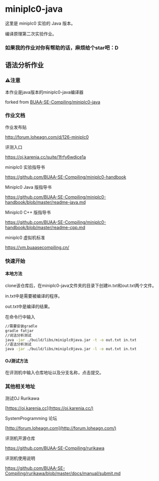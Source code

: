 # miniplc0-java

这里是 miniplc0 实验的 Java 版本。

编译原理第二次实验作业。

### 如果我的作业对你有帮助的话，麻烦给个star吧：D

## 语法分析作业

### ⚠️注意

本作业是java版本的miniplc0-java编译器

forked from [BUAA-SE-Compiling/miniplc0-java](https://github.com/BUAA-SE-Compiling/miniplc0-java)

### 作业文档

作业发布贴

http://forum.loheagn.com/d/126-miniplc0

评测入口

https://oj.karenia.cc/suite/1frfy6wdjce1a

miniplc0 实验指导书

https://github.com/BUAA-SE-Compiling/miniplc0-handbook

Miniplc0 Java 版指导书

https://github.com/BUAA-SE-Compiling/miniplc0-handbook/blob/master/readme-java.md

Miniplc0 C++ 版指导书

https://github.com/BUAA-SE-Compiling/miniplc0-handbook/blob/master/readme-cpp.md

miniplc0 虚拟机标准

https://vm.buaasecompiling.cn/

### 快速开始

#### 本地方法

clone该仓库后，在miniplc0-java文件夹的目录下创建in.txt和out.txt两个文件。

in.txt中是需要被编译的程序。

out.txt中是编译的结果。

在命令行中输入

```bash
//需要安装gradle
gradle fatjar
//词法分析测试
java -jar ./build/libs/miniplc0java.jar -t -o out.txt in.txt
//语法分析测试
java -jar ./build/libs/miniplc0java.jar -l -o out.txt in.txt
```

#### OJ测试方法

在评测机中输入仓库地址以及分支名称，点击提交。

### 其他相关地址

测试OJ Rurikawa

[https://oj.karenia.cc](https://oj.karenia.cc/)

SystemProgramming 论坛

[http://forum.loheagn.com](http://forum.loheagn.com/)

评测机开源仓库

https://github.com/BUAA-SE-Compiling/rurikawa

评测机使用说明

https://github.com/BUAA-SE-Compiling/rurikawa/blob/master/docs/manual/submit.md